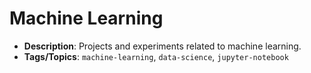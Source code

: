 # Machine Learning
 - **Description**: Projects and experiments related to machine learning.
 - **Tags/Topics**: `machine-learning`, `data-science`, `jupyter-notebook`
